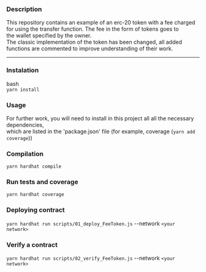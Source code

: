 ### Description

This repository contains an example of an erc-20 token with a fee charged  
for using the transfer function. The fee in the form of tokens goes to  
the wallet specified by the owner.  
The classic implementation of the token has been changed, all added  
functions are commented to improve understanding of their work.  

***

### Instalation

bash  
```yarn install```

### Usage

For further work, you will need to install in this project all all the necessary dependencies,  
which are listed in the 'package.json' file (for example, coverage (```yarn add coverage```))

### Compilation

```yarn hardhat compile```

### Run tests and coverage 

```yarn hardhat coverage```

### Deploying contract

```yarn hardhat run scripts/01_deploy_FeeToken.js``` 
--network `<your network>`

### Verify a contract

```yarn hardhat run scripts/02_verify_FeeToken.js``` 
--network `<your network>`